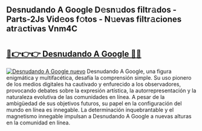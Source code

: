 ## Desnudando A Google D𝚎sn𝚞dos filtr𝚊dos - Parts-2Js Vid𝚎os f𝚘tos - N𝚞evas filtr𝚊ciones atr𝚊ctivas Vnm4C

# <h2><a href="http://mb4c49h.tromn.icu/?c=Desnudando+A+Google">🔗👉👉👉 Desnudando A Google 🔗🔗</a></h2>

[![Desnudando A Google nuevo](https://i.imgur.com/pEAQMta.gif)](http://mb4c49h.tromn.icu/?c=Desnudando+A+Google)
Desnudando A Google, una figura enigmática y multifacética, desafía la comprensión simple. Su uso pionero de los medios digitales ha cautivado y enfurecido a los observadores, provocando debates sobre la expresión artística, la autorrepresentación y la naturaleza evolutiva de las comunidades en línea. A pesar de la ambigüedad de sus objetivos futuros, su papel en la configuración del mundo en línea es innegable. La determinación inquebrantable y el magnetismo innegable impulsan a Desnudando A Google a nuevas alturas en la comunidad en línea.
